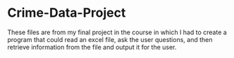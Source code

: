 # Crime-Data-Project
These files are from my final project in the course in which I had to create a program that could read an excel file, ask the user questions, and then retrieve information from the file and output it for the user.
